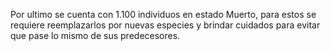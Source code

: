 
Por ultimo se cuenta con 1.100 individuos en estado Muerto, para estos se requiere reemplazarlos por nuevas especies y brindar cuidados para evitar que pase lo mismo de sus predecesores. 


